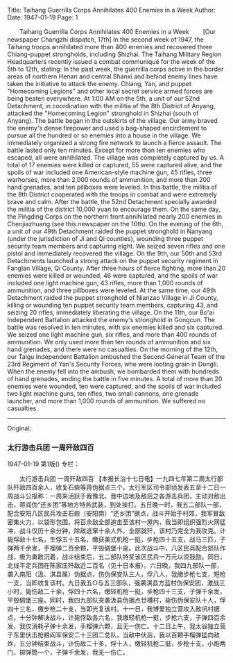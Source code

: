 Title: Taihang Guerrilla Corps Annihilates 400 Enemies in a Week
Author:
Date: 1947-01-19
Page: 1

　　Taihang Guerrilla Corps Annihilates 400 Enemies in a Week
　　[Our newspaper Changzhi dispatch, 17th] In the second week of 1947, the Taihang troops annihilated more than 400 enemies and recovered three Chiang-puppet strongholds, including Shizhai. The Taihang Military Region Headquarters recently issued a combat communiqué for the week of the 5th to 12th, stating: In the past week, the guerrilla corps active in the border areas of northern Henan and central Shanxi and behind enemy lines have taken the initiative to attack the enemy. Chiang, Yan, and puppet "Homecoming Legions" and other local secret service armed forces are being beaten everywhere. At 1:00 AM on the 5th, a unit of our 52nd Detachment, in coordination with the militia of the 8th District of Anyang, attacked the "Homecoming Legion" stronghold in Shizhai (south of Anyang). The battle began in the outskirts of the village. Our army braved the enemy's dense firepower and used a bag-shaped encirclement to pursue all the hundred or so enemies into a house in the village. We immediately organized a strong fire network to launch a fierce assault. The battle lasted only ten minutes. Except for more than ten enemies who escaped, all were annihilated. The village was completely captured by us. A total of 17 enemies were killed or captured, 55 were captured alive, and the spoils of war included one American-style machine gun, 45 rifles, three warhorses, more than 2,000 rounds of ammunition, and more than 200 hand grenades, and ten pillboxes were leveled. In this battle, the militia of the 8th District cooperated with the troops in combat and were extremely brave and calm. After the battle, the 52nd Detachment specially awarded the militia of the district 10,000 yuan to encourage them. On the same day, the Pingding Corps on the northern front annihilated nearly 200 enemies in Chenjiazhuang (see this newspaper on the 10th). On the evening of the 6th, a unit of our 49th Detachment raided the puppet stronghold in Nanyang (under the jurisdiction of Ji and Qi counties), wounding three puppet security team members and capturing eight. We seized seven rifles and one pistol and immediately recovered the village. On the 9th, our 50th and 53rd Detachments launched a strong attack on the puppet security regiment in Fanglan Village, Qi County. After three hours of fierce fighting, more than 20 enemies were killed or wounded, 46 were captured, and the spoils of war included one light machine gun, 43 rifles, more than 1,000 rounds of ammunition, and three pillboxes were leveled. At the same time, our 49th Detachment raided the puppet stronghold of Nianzao Village in Ji County, killing or wounding ten puppet security team members, capturing 43, and seizing 20 rifles, immediately liberating the village. On the 11th, our Bo'ai Independent Battalion attacked the enemy's stronghold in Gongcun. The battle was resolved in ten minutes, with six enemies killed and six captured. We seized one light machine gun, six rifles, and more than 400 rounds of ammunition. We only used more than ten rounds of ammunition and six hand grenades, and there were no casualties. On the morning of the 12th, our Taigu Independent Battalion ambushed the Second General Team of the 23rd Regiment of Yan's Security Forces, who were looting grain in Dongli. When the enemy fell into the ambush, we bombarded them with hundreds of hand grenades, ending the battle in five minutes. A total of more than 20 enemies were wounded, ten were captured, and the spoils of war included two light machine guns, ten rifles, two small cannons, one grenade launcher, and more than 1,000 rounds of ammunition. We suffered no casualties.



<hr /> 

Original: 


### 太行游击兵团  一周歼敌四百

1947-01-19
第1版()
专栏：

　　太行游击兵团  一周歼敌四百
    【本报长治十七日电】一九四七年第二周太行部队歼敌四百余人，收复石砦等蒋伪据点三个。太行军区司令部顷发表五至十二日一周战斗公报称：一周来活跃于我豫北、晋中边地及敌后之各游击兵团，主动对敌出击，蒋阎伪“还乡团”等地方特务武装，到处挨打。五日晚一时，我五二部队一部，配合安阳八区民兵攻击石砦（安阳南）“还乡团”据点，战斗开始于村郊，我军冒敌密集火力，以袋形包围，将百余敌全部追击至该村一屋内，我当即组织强烈火网猛冲，战斗仅历十余分钟，除敌逃窜十余人外，全部就歼，该村乃完全为我攻克。计毙俘敌十七名，生俘五十五名，缴获美式机枪一挺，步枪四十五支，战马三匹，子弹两千余发，手榴弹二百余颗，平毁碉堡十座。此次战斗中，八区民兵配合部队作战，极为勇敢沉着，战斗结束后，五二部队特奖该区民兵一万元以资鼓励。同日，北线平定兵团在陈家庄歼敌近二百名（见十日本报）。六日晚，我四九部队一部，袭入南阳（汲、淇县属）伪据点，伤伪保安队三人，俘八人，我缴步枪七支，短枪一支，当即收复该村。九日我五○与五三部队，强袭淇县方蓝村伪保安团，激战三小时，毙伤敌二十余，俘四十六名，缴轻机枪一挺，步枪四十三支，子弹千余发，平毁碉堡三座。同时，我四九部队突袭汲县伪据点廿槽村，毙伤伪保安队十人，俘四十三名，缴步枪二十支，当即光复该村。十一日，我博爱独立营攻入敌巩村据点，十分钟解决战斗，计毙俘敌各六名，我缴轻机枪一挺，步枪六支，子弹四百余发，我仅消耗子弹十余发，手榴弹六颗，且无一伤亡。十二日上午，我太谷独立营于东里伏击抢粮阎军保安二十三团二总队，当敌中伏后，我以百颗手榴弹猛向敌炸，五分钟结束战斗，计伤敌二十多，俘十人，缴轻机枪二挺，步枪十支，小炮两门，掷弹筒一个，子弹千余发，我无一伤亡。

